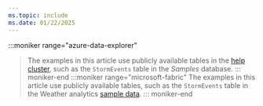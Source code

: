 ```yaml
---
ms.topic: include
ms.date: 01/22/2025
---
```


:::moniker range="azure-data-explorer"
> The examples in this article use publicly available tables in the [help cluster](https://dataexplorer.azure.com/clusters/help/), such as the `StormEvents` table in the *Samples* database.
::: moniker-end
:::moniker range="microsoft-fabric"
> The examples in this article use publicly available tables, such as the `StormEvents` table in the Weather analytics [sample data](/fabric/real-time-intelligence/sample-gallery).
::: moniker-end